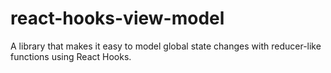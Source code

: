 # react-hooks-view-model
A library that makes it easy to model global state changes with reducer-like functions using React Hooks.
